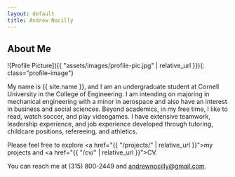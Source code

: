 ```yaml
---
layout: default
title: Andrew Nocilly
---
```


## About Me


![Profile Picture]({{ "assets/images/profile-pic.jpg" | relative_url }}){: class="profile-image"}

 
My name is {{ site.name }}, and I am an undergraduate student at Cornell University in the College of Engineering. I am intending on majoring in mechanical engineering with a minor in aerospace and also have an interest in business and social sciences.
Beyond academics, in my free time, I like to read, watch soccer, and play videogames. I have extensive teamwork, leadership experience, and job experience developed through tutoring, childcare positions, refereeing, and athletics.

Please feel free to explore <a href="{{ "/projects/" | relative_url }}">my projects</a> and <a href="{{ "/cv/" | relative_url }}">CV</a>.

You can reach me at (315) 800-2449 and andrewnocilly@gmail.com.
